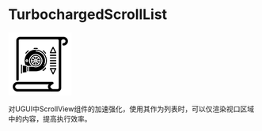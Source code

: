# TurbochargedScrollList

![](Docs/icon.png)

对UGUI中ScrollView组件的加速强化，使用其作为列表时，可以仅渲染视口区域中的内容，提高执行效率。
